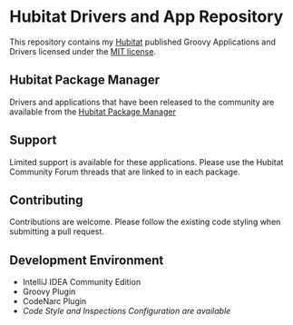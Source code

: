 # Hubitat Drivers and App Repository

This repository contains my [Hubitat](https://www.hubitat.com) published Groovy Applications and Drivers licensed under the [MIT license](LICENSE).

## Hubitat Package Manager

Drivers and applications that have been released to the community are available from the [Hubitat Package Manager](https://hubitatpackagemanager.hubitatcommunity.com/)

## Support

Limited support is available for these applications. Please use the Hubitat Community Forum threads that are linked to in each package.

## Contributing

Contributions are welcome. Please follow the existing code styling when submitting a pull request.

## Development Environment
- IntelliJ IDEA Community Edition
- Groovy Plugin
- CodeNarc Plugin
- *Code Style and Inspections Configuration are available*
